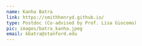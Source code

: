 ```yaml
---
name: Kanha Batra
link: https://smithhenryd.github.io/
type: Postdoc (Co-advised by Prof. Lisa Giocomo)
pic: images/batra_kanha.jpeg
email: kbatra@stanford.edu
---
```

